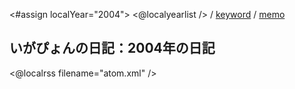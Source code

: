 <#assign localYear="2004">
<@localyearlist /> / [keyword](../keyword/index.html) / [memo](../memo/index.html)

## いがぴょんの日記：2004年の日記

<@localrss filename="atom.xml" />
